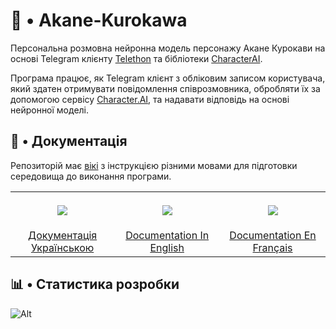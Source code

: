 # 💙 • Akane-Kurokawa

Персональна розмовна нейронна модель персонажу Акане Курокави на основі Telegram клієнту [Telethon](https://github.com/LonamiWebs/Telethon) та бібліотеки [CharacterAI](https://github.com/kramcat/CharacterAI).

Програма працює, як Telegram клієнт з обліковим записом користувача, який здатен отримувати повідомлення співрозмовника, обробляти їх за допомогою сервісу [Character.AI](https://character.ai/), та надавати відповідь на основі нейронної моделі.

## 📄 • Документація
Репозиторій має [вікі](https://github.com/liubquanti/Akane-Kurokawa/wiki) з інструкцією різними мовами для підготовки середовища до виконання програми.
<table>
<tr>
<th align="center" width="200">
<img height="1">
<p> 
<img src="https://flagdownload.com/wp-content/uploads/Flag_of_Ukraine_Flat_Round_Corner-64x64.png">
</p>
</th>
<th align="center" width="200">
<img height="1">
<p> 
<img src="https://flagdownload.com/wp-content/uploads/Flag_of_United_Kingdom_Flat_Round_Corner-64x64.png">
</p>
</th>
<th align="center" width="200">
<img height="1">
<p> 
<img src="https://flagdownload.com/wp-content/uploads/Flag_of_France_Flat_Round_Corner-64x64.png">
</p>
</th>
</tr>
<tr align="center">
<td>
<a href="https://github.com/liubquanti/Akane-Kurokawa/wiki/%D0%94%D0%BE%D0%BA%D1%83%D0%BC%D0%B5%D0%BD%D1%82%D0%B0%D1%86%D1%96%D1%8F-%D0%A3%D0%BA%D1%80%D0%B0%D1%97%D0%BD%D1%81%D1%8C%D0%BA%D0%BE%D1%8E" >Документація Українською</a>
</td>
<td>
<a href="https://github.com/liubquanti/Akane-Kurokawa/wiki/Documentation-In-English" >Documentation In English</a>
</td>
<td>
<a href="https://github.com/liubquanti/Akane-Kurokawa/wiki/Documentation-En-Fran%C3%A7ais" >Documentation En Français</a>
</td>
</tr>
</table>

## 📊 • Статистика розробки

![Alt](https://repobeats.axiom.co/api/embed/fda3f005853183dab0b6eece94065f014b4642a5.svg "Repobeats analytics image")
